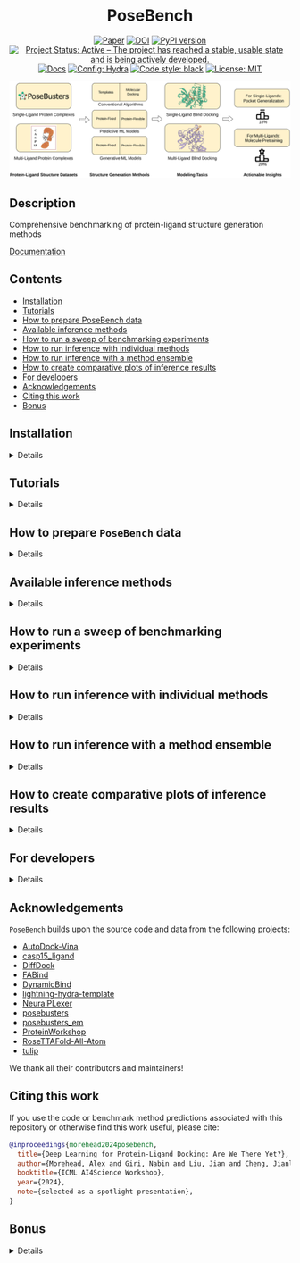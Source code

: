 <div align="center">

# PoseBench

[![Paper](http://img.shields.io/badge/arXiv-2405.14108-B31B1B.svg)](https://arxiv.org/abs/2405.14108)
[![DOI](https://zenodo.org/badge/DOI/10.5281/zenodo.11477766.svg)](https://doi.org/10.5281/zenodo.11477766)
[![PyPI version](https://badge.fury.io/py/posebench.svg)](https://badge.fury.io/py/posebench)
[![Project Status: Active – The project has reached a stable, usable state and is being actively developed.](https://www.repostatus.org/badges/latest/active.svg)](https://www.repostatus.org/#active)
[![Docs](https://assets.readthedocs.org/static/projects/badges/passing-flat.svg)](https://bioinfomachinelearning.github.io/PoseBench/)
<a href="https://hydra.cc/"><img alt="Config: Hydra" src="https://img.shields.io/badge/config-hydra-89b8cd"></a>
<a href="https://github.com/psf/black"><img alt="Code style: black" src="https://img.shields.io/badge/code%20style-black-000000.svg"></a>
[![License: MIT](https://img.shields.io/badge/license-MIT-yellow.svg)](https://opensource.org/licenses/MIT)

<img src="./img/PoseBench.png" width="600">

</div>

## Description

Comprehensive benchmarking of protein-ligand structure generation methods

[Documentation](https://bioinfomachinelearning.github.io/PoseBench/)

## Contents

- [Installation](#installation)
- [Tutorials](#tutorials)
- [How to prepare PoseBench data](#how-to-prepare-posebench-data)
- [Available inference methods](#available-inference-methods)
- [How to run a sweep of benchmarking experiments](#how-to-run-a-sweep-of-benchmarking-experiments)
- [How to run inference with individual methods](#how-to-run-inference-with-individual-methods)
- [How to run inference with a method ensemble](#how-to-run-inference-with-a-method-ensemble)
- [How to create comparative plots of inference results](#how-to-create-comparative-plots-of-inference-results)
- [For developers](#for-developers)
- [Acknowledgements](#acknowledgements)
- [Citing this work](#citing-this-work)
- [Bonus](#bonus)

## Installation

<details>

### Portable installation

To reuse modules and utilities within `PoseBench` in other projects, one can simply use `pip`

```bash
pip install posebench
```

### Full installation

To reproduce, customize, or extend the `PoseBench` benchmark, we recommend fully installing `PoseBench` using `mamba` as follows:

First, install `mamba` for dependency management (as a fast alternative to Anaconda)

```bash
wget "https://github.com/conda-forge/miniforge/releases/latest/download/Mambaforge-$(uname)-$(uname -m).sh"
bash Mambaforge-$(uname)-$(uname -m).sh  # accept all terms and install to the default location
rm Mambaforge-$(uname)-$(uname -m).sh  # (optionally) remove installer after using it
source ~/.bashrc  # alternatively, one can restart their shell session to achieve the same result
```

Install dependencies for each method's environment (as desired)

```bash
# clone project
sudo apt-get install git-lfs  # NOTE: run this if you have not already installed `git-lfs`
git lfs install
git clone https://github.com/BioinfoMachineLearning/PoseBench --recursive
cd PoseBench

# create conda environments (~80 GB total)
# - PoseBench environment # (~15 GB)
mamba env create -f environments/posebench_environment.yaml
conda activate PoseBench  # NOTE: one still needs to use `conda` to (de)activate environments
pip3 install -e .
# - casp15_ligand_scoring environment (~3 GB)
mamba env create -f environments/casp15_ligand_scoring_environment.yaml
conda activate casp15_ligand_scoring  # NOTE: one still needs to use `conda` to (de)activate environments
pip3 install -e .
# - DiffDock environment (~13 GB)
mamba env create -f environments/diffdock_environment.yaml --prefix forks/DiffDock/DiffDock/
conda activate forks/DiffDock/DiffDock/  # NOTE: one still needs to use `conda` to (de)activate environments
# - FABind environment (~6 GB)
mamba env create -f environments/fabind_environment.yaml --prefix forks/FABind/FABind/
conda activate forks/FABind/FABind/  # NOTE: one still needs to use `conda` to (de)activate environments
# - DynamicBind environment (~13 GB)
mamba env create -f environments/dynamicbind_environment.yaml --prefix forks/DynamicBind/DynamicBind/
conda activate forks/DynamicBind/DynamicBind/  # NOTE: one still needs to use `conda` to (de)activate environments
# - NeuralPLexer environment (~14 GB)
mamba env create -f environments/neuralplexer_environment.yaml --prefix forks/NeuralPLexer/NeuralPLexer/
conda activate forks/NeuralPLexer/NeuralPLexer/  # NOTE: one still needs to use `conda` to (de)activate environments
cd forks/NeuralPLexer/ && pip3 install -e . && cd ../../
# - RoseTTAFold-All-Atom environment (~14 GB) - NOTE: after running these commands, follow the installation instructions in `forks/RoseTTAFold-All-Atom/README.md` starting at Step 4 (with `forks/RoseTTAFold-All-Atom/` as the current working directory)
mamba env create -f environments/rfaa_environment.yaml --prefix forks/RoseTTAFold-All-Atom/RFAA/
conda activate forks/RoseTTAFold-All-Atom/RFAA/  # NOTE: one still needs to use `conda` to (de)activate environments
cd forks/RoseTTAFold-All-Atom/rf2aa/SE3Transformer/ && pip3 install --no-cache-dir -r requirements.txt && python3 setup.py install && cd ../../../../
# - AutoDock Vina Tools environment (~1 GB)
mamba env create -f environments/adfr_environment.yaml --prefix forks/Vina/ADFR/
conda activate forks/Vina/ADFR/  # NOTE: one still needs to use `conda` to (de)activate environments
# - P2Rank (~0.5 GB)
wget -P forks/P2Rank/ https://github.com/rdk/p2rank/releases/download/2.4.2/p2rank_2.4.2.tar.gz
tar -xzf forks/P2Rank/p2rank_2.4.2.tar.gz -C forks/P2Rank/
rm forks/P2Rank/p2rank_2.4.2.tar.gz
```

Download checkpoints (~8.25 GB total)

```bash
# DynamicBind checkpoint (~0.25 GB)
cd forks/DynamicBind/
wget https://zenodo.org/records/10137507/files/workdir.zip
unzip workdir.zip
rm workdir.zip
cd ../../

# NeuralPLexer checkpoint (~6.5 GB)
cd forks/NeuralPLexer/
wget https://zenodo.org/records/10373581/files/neuralplexermodels_downstream_datasets_predictions.zip
unzip neuralplexermodels_downstream_datasets_predictions.zip
rm neuralplexermodels_downstream_datasets_predictions.zip
cd ../../

# RoseTTAFold-All-Atom checkpoint (~1.5 GB)
cd forks/RoseTTAFold-All-Atom/
wget http://files.ipd.uw.edu/pub/RF-All-Atom/weights/RFAA_paper_weights.pt
cd ../../
```

</details>

## Tutorials

<details>

We provide a two-part tutorial series of Jupyter notebooks to provide users with examples
of how to extend `PoseBench`, as outlined below.

1. [Adding a new dataset](https://github.com/BioinfoMachineLearning/PoseBench/blob/main/notebooks/adding_new_dataset_tutorial.ipynb)
2. [Adding a new method](https://github.com/BioinfoMachineLearning/PoseBench/blob/main/notebooks/adding_new_method_tutorial.ipynb)

</details>

## How to prepare `PoseBench` data

<details>

### Downloading Astex, PoseBusters, DockGen, and CASP15 data

```bash
# fetch, extract, and clean-up preprocessed Astex Diverse, PoseBusters Benchmark, DockGen, and CASP15 data (~3 GB) #
wget https://zenodo.org/records/11477766/files/astex_diverse_set.tar.gz
wget https://zenodo.org/records/11477766/files/posebusters_benchmark_set.tar.gz
wget https://zenodo.org/records/11477766/files/dockgen_set.tar.gz
wget https://zenodo.org/records/11477766/files/casp15_set.tar.gz
tar -xzf astex_diverse_set.tar.gz
tar -xzf posebusters_benchmark_set.tar.gz
tar -xzf dockgen_set.tar.gz
tar -xzf casp15_set.tar.gz
rm astex_diverse_set.tar.gz
rm posebusters_benchmark_set.tar.gz
rm dockgen_set.tar.gz
rm casp15_set.tar.gz
```

### Downloading benchmark method predictions

```bash
# fetch, extract, and clean-up benchmark method predictions to reproduce paper results (~19 GB) #
# DiffDock predictions and results
wget https://zenodo.org/records/11477766/files/diffdock_benchmark_method_predictions.tar.gz
tar -xzf diffdock_benchmark_method_predictions.tar.gz
rm diffdock_benchmark_method_predictions.tar.gz
# FABind predictions and results
wget https://zenodo.org/records/11477766/files/fabind_benchmark_method_predictions.tar.gz
tar -xzf fabind_benchmark_method_predictions.tar.gz
rm fabind_benchmark_method_predictions.tar.gz
# DynamicBind predictions and results
wget https://zenodo.org/records/11477766/files/dynamicbind_benchmark_method_predictions.tar.gz
tar -xzf dynamicbind_benchmark_method_predictions.tar.gz
rm dynamicbind_benchmark_method_predictions.tar.gz
# NeuralPLexer predictions and results
wget https://zenodo.org/records/11477766/files/neuralplexer_benchmark_method_predictions.tar.gz
tar -xzf neuralplexer_benchmark_method_predictions.tar.gz
rm neuralplexer_benchmark_method_predictions.tar.gz
# RoseTTAFold-All-Atom predictions and results
wget https://zenodo.org/records/11477766/files/rfaa_benchmark_method_predictions.tar.gz
tar -xzf rfaa_benchmark_method_predictions.tar.gz
rm rfaa_benchmark_method_predictions.tar.gz
# TULIP predictions and results
wget https://zenodo.org/records/11477766/files/tulip_benchmark_method_predictions.tar.gz
tar -xzf tulip_benchmark_method_predictions.tar.gz
rm tulip_benchmark_method_predictions.tar.gz
# AutoDock Vina predictions and results
wget https://zenodo.org/records/11477766/files/vina_benchmark_method_predictions.tar.gz
tar -xzf vina_benchmark_method_predictions.tar.gz
rm vina_benchmark_method_predictions.tar.gz
# Astex Diverse, PoseBusters Benchmark (w/ pocket-only results), DockGen, and CASP15 consensus ensemble predictions and results
wget https://zenodo.org/records/11477766/files/astex_diverse_ensemble_benchmark_method_predictions.tar.gz
wget https://zenodo.org/records/11477766/files/posebusters_benchmark_ensemble_benchmark_method_predictions.tar.gz
wget https://zenodo.org/records/11477766/files/dockgen_ensemble_benchmark_method_predictions.tar.gz
wget https://zenodo.org/records/11477766/files/casp15_ensemble_benchmark_method_predictions.tar.gz
tar -xzf astex_diverse_ensemble_benchmark_method_predictions.tar.gz
tar -xzf posebusters_benchmark_ensemble_benchmark_method_predictions.tar.gz
tar -xzf dockgen_ensemble_benchmark_method_predictions.tar.gz
tar -xzf casp15_ensemble_benchmark_method_predictions.tar.gz
rm astex_diverse_ensemble_benchmark_method_predictions.tar.gz
rm posebusters_benchmark_ensemble_benchmark_method_predictions.tar.gz
rm dockgen_ensemble_benchmark_method_predictions.tar.gz
rm casp15_ensemble_benchmark_method_predictions.tar.gz
```

**NOTE:** One can reproduce the *pocket-only* experiments with the PoseBusters Benchmark set by adding the argument `pocket_only_baseline=true` to each command below used to run PoseBusters Benchmark dataset inference with all the baseline methods, since the pocket-only versions of the dataset's holo-aligned predicted protein structures have also been included in the downloadable Zenodo archive `posebusters_benchmark_set.tar.gz` referenced above. Similarly, one can reproduce the *NeuralPLexer w/o inter-ligand clash loss (ILCL)* experiments with the CASP15 set by adding the argument `no_ilcl=true` (`neuralplexer_no_ilcl=true`) to the commands `python3 posebench/models/neuralplexer_inference.py dataset=casp15 ...` and `python3 posebench/analysis/inference_analysis_casp.py dataset=casp15 ...` below (`python3 posebench/models/ensemble_generation.py ensemble_benchmarking_dataset=casp15 ...`) used to run CASP15 dataset inference with NeuralPLexer. Please see the config files within `configs/data/`, `configs/model/`, and `configs/analysis/` for more details.

### Downloading sequence databases (required only for RoseTTAFold-All-Atom inference)

```bash
# acquire multiple sequence alignment databases for RoseTTAFold-All-Atom (~2.5 TB)
cd forks/RoseTTAFold-All-Atom/

# uniref30 [46G]
wget http://wwwuser.gwdg.de/~compbiol/uniclust/2020_06/UniRef30_2020_06_hhsuite.tar.gz
mkdir -p UniRef30_2020_06
tar xfz UniRef30_2020_06_hhsuite.tar.gz -C ./UniRef30_2020_06

# BFD [272G]
wget https://bfd.mmseqs.com/bfd_metaclust_clu_complete_id30_c90_final_seq.sorted_opt.tar.gz
mkdir -p bfd
tar xfz bfd_metaclust_clu_complete_id30_c90_final_seq.sorted_opt.tar.gz -C ./bfd

# structure templates [81G] (including *_a3m.ffdata, *_a3m.ffindex)
wget https://files.ipd.uw.edu/pub/RoseTTAFold/pdb100_2021Mar03.tar.gz
tar xfz pdb100_2021Mar03.tar.gz

cd ../../
```

### Predicting apo protein structures using ESMFold (optional, preprocessed data available)

First create all the corresponding FASTA files for each protein sequence

```bash
python3 posebench/data/components/protein_fasta_preparation.py dataset=posebusters_benchmark
python3 posebench/data/components/protein_fasta_preparation.py dataset=astex_diverse
```

To generate the apo version of each protein structure,
create ESMFold-ready versions of the combined FASTA files
prepared above by the script `protein_fasta_preparation.py`
for the PoseBusters Benchmark and Astex Diverse sets, respectively

```bash
python3 posebench/data/components/esmfold_sequence_preparation.py dataset=posebusters_benchmark
python3 posebench/data/components/esmfold_sequence_preparation.py dataset=astex_diverse
```

Then, predict each apo protein structure using ESMFold's batch
inference script

```bash
python3 posebench/data/components/esmfold_batch_structure_prediction.py -i data/posebusters_benchmark_set/posebusters_benchmark_esmfold_sequences.fasta -o data/posebusters_benchmark_set/posebusters_benchmark_predicted_structures --skip-existing
python3 posebench/data/components/esmfold_batch_structure_prediction.py -i data/astex_diverse_set/astex_diverse_esmfold_sequences.fasta -o data/astex_diverse_set/astex_diverse_predicted_structures --skip-existing
```

**NOTE:** Having a CUDA-enabled device available when running ESMFold is highly recommended

**NOTE:** ESMFold may not be able to predict apo protein structures for a handful of exceedingly-long (e.g., >2000 token) input sequences

Lastly, align each apo protein structure to its corresponding
holo protein structure counterpart in the PoseBusters Benchmark
or Astex Diverse set, taking ligand conformations into account
during each alignment

```bash
python3 posebench/data/components/protein_apo_to_holo_alignment.py dataset=posebusters_benchmark num_workers=1
python3 posebench/data/components/protein_apo_to_holo_alignment.py dataset=astex_diverse num_workers=1
```

**NOTE:** The preprocessed Astex Diverse, PoseBusters Benchmark, DockGen, and CASP15 data available via [Zenodo](https://doi.org/10.5281/zenodo.11477766) provide pre-holo-aligned predicted protein structures for these respective datasets.

</details>

## Available inference methods

<details>

### Methods available individually

#### Fixed Protein Methods

| Name            | Source                                                                | Astex Benchmarked | PoseBusters Benchmarked | DockGen Benchmarked | CASP Benchmarked |
| --------------- | --------------------------------------------------------------------- | ----------------- | ----------------------- | ------------------- | ---------------- |
| `DiffDock`      | [Corso et al.](https://openreview.net/forum?id=UfBIxpTK10)            | ✓                 | ✓                       | ✓                   | ✓                |
| `FABind`        | [Pei et al.](https://openreview.net/forum?id=PnWakgg1RL)              | ✓                 | ✓                       | ✓                   | ✗                |
| `AutoDock Vina` | [Eberhardt et al.](https://pubs.acs.org/doi/10.1021/acs.jcim.1c00203) | ✓                 | ✓                       | ✓                   | ✓                |
| `TULIP`         |                                                                       | ✓                 | ✓                       | ✗                   | ✓                |

#### Flexible Protein Methods

| Name                   | Source                                                                | Astex Benchmarked | PoseBusters Benchmarked | DockGen Benchmarked | CASP Benchmarked |
| ---------------------- | --------------------------------------------------------------------- | ----------------- | ----------------------- | ------------------- | ---------------- |
| `DynamicBind`          | [Lu et al.](https://www.nature.com/articles/s41467-024-45461-2)       | ✓                 | ✓                       | ✓                   | ✓                |
| `NeuralPLexer`         | [Qiao et al.](https://www.nature.com/articles/s42256-024-00792-z)     | ✓                 | ✓                       | ✓                   | ✓                |
| `RoseTTAFold-All-Atom` | [Krishna et al.](https://www.science.org/doi/10.1126/science.adl2528) | ✓                 | ✓                       | ✓                   | ✓                |

### Methods available for ensembling

#### Fixed Protein Methods

| Name            | Source                                                                | Astex Benchmarked | PoseBusters Benchmarked | DockGen Benchmarked | CASP Benchmarked |
| --------------- | --------------------------------------------------------------------- | ----------------- | ----------------------- | ------------------- | ---------------- |
| `DiffDock`      | [Corso et al.](https://openreview.net/forum?id=UfBIxpTK10)            | ✓                 | ✓                       | ✓                   | ✓                |
| `AutoDock Vina` | [Eberhardt et al.](https://pubs.acs.org/doi/10.1021/acs.jcim.1c00203) | ✓                 | ✓                       | ✓                   | ✓                |
| `TULIP`         |                                                                       | ✓                 | ✓                       | ✗                   | ✓                |

#### Flexible Protein Methods

| Name                   | Source                                                                | Astex Benchmarked | PoseBusters Benchmarked | DockGen Benchmarked | CASP Benchmarked |
| ---------------------- | --------------------------------------------------------------------- | ----------------- | ----------------------- | ------------------- | ---------------- |
| `DynamicBind`          | [Lu et al.](https://www.nature.com/articles/s41467-024-45461-2)       | ✓                 | ✓                       | ✓                   | ✓                |
| `NeuralPLexer`         | [Qiao et al.](https://www.nature.com/articles/s42256-024-00792-z)     | ✓                 | ✓                       | ✓                   | ✓                |
| `RoseTTAFold-All-Atom` | [Krishna et al.](https://www.science.org/doi/10.1126/science.adl2528) | ✓                 | ✓                       | ✓                   | ✓                |

**NOTE**: Have a new method to add? Please let us know by creating a pull request. We would be happy to work with you to integrate new methodology into this benchmark!

</details>

## How to run a sweep of benchmarking experiments

<details>

Build inference scripts for one's desired sweep

```bash
python3 scripts/build_inference_script.py sweep=true export_hpc_headers=true
```

Submit the inference scripts for job scheduling

```bash
sbatch scripts/inference/*_inference_*.sh
```

**NOTE**: See the config file `configs/scripts/build_inference_script.yaml` for more details.

</details>

## How to run inference with individual methods

<details>

### How to run inference with `DiffDock`

Prepare CSV input files

```bash
python3 posebench/data/diffdock_input_preparation.py dataset=posebusters_benchmark
python3 posebench/data/diffdock_input_preparation.py dataset=astex_diverse
python3 posebench/data/diffdock_input_preparation.py dataset=dockgen
python3 posebench/data/diffdock_input_preparation.py dataset=casp15 input_data_dir=data/casp15_set/targets input_protein_structure_dir=data/casp15_set/casp15_holo_aligned_predicted_structures
```

Run inference on each dataset

```bash
python3 posebench/models/diffdock_inference.py dataset=posebusters_benchmark repeat_index=1
...
python3 posebench/models/diffdock_inference.py dataset=astex_diverse repeat_index=1
...
python3 posebench/models/diffdock_inference.py dataset=dockgen repeat_index=1
...
python3 posebench/models/diffdock_inference.py dataset=casp15 batch_size=1 repeat_index=1
...
```

Relax the generated ligand structures inside of their respective protein pockets

```bash
python3 posebench/models/inference_relaxation.py method=diffdock dataset=posebusters_benchmark remove_initial_protein_hydrogens=true assign_partial_charges_manually=true repeat_index=1
...
python3 posebench/models/inference_relaxation.py method=diffdock dataset=astex_diverse remove_initial_protein_hydrogens=true assign_partial_charges_manually=true repeat_index=1
...
python3 posebench/models/inference_relaxation.py method=diffdock dataset=dockgen remove_initial_protein_hydrogens=true assign_partial_charges_manually=true repeat_index=1
...
```

Analyze inference results for each dataset

```bash
python3 posebench/analysis/inference_analysis.py method=diffdock dataset=posebusters_benchmark repeat_index=1
...
python3 posebench/analysis/inference_analysis.py method=diffdock dataset=astex_diverse repeat_index=1
...
python3 posebench/analysis/inference_analysis.py method=diffdock dataset=dockgen repeat_index=1
...
```

Analyze inference results for the CASP15 dataset

```bash
# first assemble (unrelaxed and post ranking-relaxed) CASP15-compliant prediction submission files for scoring
python3 posebench/models/ensemble_generation.py ensemble_methods=\[diffdock\] input_csv_filepath=data/test_cases/casp15/ensemble_inputs.csv output_dir=data/test_cases/casp15/top_diffdock_ensemble_predictions_1 skip_existing=true relax_method_ligands_post_ranking=false export_file_format=casp15 export_top_n=5 combine_casp_output_files=true max_method_predictions=40 method_top_n_to_select=40 resume=true ensemble_benchmarking=true ensemble_benchmarking_dataset=casp15 cuda_device_index=0 ensemble_benchmarking_repeat_index=1
python3 posebench/models/ensemble_generation.py ensemble_methods=\[diffdock\] input_csv_filepath=data/test_cases/casp15/ensemble_inputs.csv output_dir=data/test_cases/casp15/top_diffdock_ensemble_predictions_1 skip_existing=true relax_method_ligands_post_ranking=true export_file_format=casp15 export_top_n=5 combine_casp_output_files=true max_method_predictions=40 method_top_n_to_select=40 resume=true ensemble_benchmarking=true ensemble_benchmarking_dataset=casp15 cuda_device_index=0 ensemble_benchmarking_repeat_index=1
# NOTE: the suffixes for both `output_dir` and `ensemble_benchmarking_repeat_index` should be modified to e.g., 2, 3, ...
...
# now score the CASP15-compliant submissions using the official CASP scoring pipeline
python3 posebench/analysis/inference_analysis_casp.py method=diffdock dataset=casp15 repeat_index=1
...
```

### How to run inference with `FABind`

Prepare CSV input files

```bash
python3 posebench/data/fabind_input_preparation.py dataset=posebusters_benchmark
python3 posebench/data/fabind_input_preparation.py dataset=astex_diverse
python3 posebench/data/fabind_input_preparation.py dataset=dockgen
```

Run inference on each dataset

```bash
python3 posebench/models/fabind_inference.py dataset=posebusters_benchmark repeat_index=1
...
python3 posebench/models/fabind_inference.py dataset=astex_diverse repeat_index=1
...
python3 posebench/models/fabind_inference.py dataset=dockgen repeat_index=1
...
```

Relax the generated ligand structures inside of their respective protein pockets

```bash
python3 posebench/models/inference_relaxation.py method=fabind dataset=posebusters_benchmark remove_initial_protein_hydrogens=true assign_partial_charges_manually=true repeat_index=1
...
python3 posebench/models/inference_relaxation.py method=fabind dataset=astex_diverse remove_initial_protein_hydrogens=true assign_partial_charges_manually=true repeat_index=1
...
python3 posebench/models/inference_relaxation.py method=fabind dataset=dockgen remove_initial_protein_hydrogens=true assign_partial_charges_manually=true repeat_index=1
...
```

Analyze inference results for each dataset

```bash
python3 posebench/analysis/inference_analysis.py method=fabind dataset=posebusters_benchmark repeat_index=1
...
python3 posebench/analysis/inference_analysis.py method=fabind dataset=astex_diverse repeat_index=1
...
python3 posebench/analysis/inference_analysis.py method=fabind dataset=dockgen repeat_index=1
...
```

### How to run inference with `DynamicBind`

Prepare CSV input files

```bash
python3 posebench/data/dynamicbind_input_preparation.py dataset=posebusters_benchmark
python3 posebench/data/dynamicbind_input_preparation.py dataset=astex_diverse
python3 posebench/data/dynamicbind_input_preparation.py dataset=dockgen
python3 posebench/data/dynamicbind_input_preparation.py dataset=casp15 input_data_dir=data/casp15_set/targets
```

Run inference on each dataset

```bash
python3 posebench/models/dynamicbind_inference.py dataset=posebusters_benchmark repeat_index=1
...
python3 posebench/models/dynamicbind_inference.py dataset=astex_diverse repeat_index=1
...
python3 posebench/models/dynamicbind_inference.py dataset=dockgen repeat_index=1
...
python3 posebench/models/dynamicbind_inference.py dataset=casp15 batch_size=1 input_data_dir=data/casp15_set/casp15_holo_aligned_predicted_structures repeat_index=1
...
```

Relax the generated ligand structures inside of their respective protein pockets

```bash
python3 posebench/models/inference_relaxation.py method=dynamicbind dataset=posebusters_benchmark remove_initial_protein_hydrogens=true assign_partial_charges_manually=true repeat_index=1
...
python3 posebench/models/inference_relaxation.py method=dynamicbind dataset=astex_diverse remove_initial_protein_hydrogens=true assign_partial_charges_manually=true repeat_index=1
...
python3 posebench/models/inference_relaxation.py method=dynamicbind dataset=dockgen remove_initial_protein_hydrogens=true assign_partial_charges_manually=true repeat_index=1
...
```

Analyze inference results for each dataset

```bash
python3 posebench/analysis/inference_analysis.py method=dynamicbind dataset=posebusters_benchmark repeat_index=1
...
python3 posebench/analysis/inference_analysis.py method=dynamicbind dataset=astex_diverse repeat_index=1
...
python3 posebench/analysis/inference_analysis.py method=dynamicbind dataset=dockgen repeat_index=1
...
```

Analyze inference results for the CASP15 dataset

```bash
# first assemble (unrelaxed and post ranking-relaxed) CASP15-compliant prediction submission files for scoring
python3 posebench/models/ensemble_generation.py ensemble_methods=\[dynamicbind\] input_csv_filepath=data/test_cases/casp15/ensemble_inputs.csv output_dir=data/test_cases/casp15/top_dynamicbind_ensemble_predictions_1 skip_existing=true relax_method_ligands_post_ranking=false export_file_format=casp15 export_top_n=5 combine_casp_output_files=true max_method_predictions=40 method_top_n_to_select=40 resume=true ensemble_benchmarking=true ensemble_benchmarking_dataset=casp15 cuda_device_index=0 ensemble_benchmarking_repeat_index=1
python3 posebench/models/ensemble_generation.py ensemble_methods=\[dynamicbind\] input_csv_filepath=data/test_cases/casp15/ensemble_inputs.csv output_dir=data/test_cases/casp15/top_dynamicbind_ensemble_predictions_1 skip_existing=true relax_method_ligands_post_ranking=true export_file_format=casp15 export_top_n=5 combine_casp_output_files=true max_method_predictions=40 method_top_n_to_select=40 resume=true ensemble_benchmarking=true ensemble_benchmarking_dataset=casp15 cuda_device_index=0 ensemble_benchmarking_repeat_index=1
# NOTE: the suffixes for both `output_dir` and `ensemble_benchmarking_repeat_index` should be modified to e.g., 2, 3, ...
...
# now score the CASP15-compliant submissions using the official CASP scoring pipeline
python3 posebench/analysis/inference_analysis_casp.py method=dynamicbind dataset=casp15 repeat_index=1
...
```

### How to run inference with `NeuralPLexer`

Prepare CSV input files

```bash
python3 posebench/data/neuralplexer_input_preparation.py dataset=posebusters_benchmark
python3 posebench/data/neuralplexer_input_preparation.py dataset=astex_diverse
python3 posebench/data/neuralplexer_input_preparation.py dataset=dockgen
python3 posebench/data/neuralplexer_input_preparation.py dataset=casp15 input_data_dir=data/casp15_set/targets input_receptor_structure_dir=data/casp15_set/casp15_holo_aligned_predicted_structures
```

Run inference on each dataset

```bash
python3 posebench/models/neuralplexer_inference.py dataset=posebusters_benchmark repeat_index=1
...
python3 posebench/models/neuralplexer_inference.py dataset=astex_diverse repeat_index=1
...
python3 posebench/models/neuralplexer_inference.py dataset=dockgen repeat_index=1
...
python3 posebench/models/neuralplexer_inference.py dataset=casp15 chunk_size=4 repeat_index=1
...
```

Relax the generated ligand structures inside of their respective protein pockets

```bash
python3 posebench/models/inference_relaxation.py method=neuralplexer dataset=posebusters_benchmark remove_initial_protein_hydrogens=true assign_partial_charges_manually=true repeat_index=1
...
python3 posebench/models/inference_relaxation.py method=neuralplexer dataset=astex_diverse remove_initial_protein_hydrogens=true assign_partial_charges_manually=true repeat_index=1
...
python3 posebench/models/inference_relaxation.py method=neuralplexer dataset=dockgen remove_initial_protein_hydrogens=true assign_partial_charges_manually=true repeat_index=1
...
```

Align predicted protein-ligand structures to ground-truth complex structures

```bash
python3 posebench/analysis/complex_alignment.py method=neuralplexer dataset=posebusters_benchmark repeat_index=1
...
python3 posebench/analysis/complex_alignment.py method=neuralplexer dataset=astex_diverse repeat_index=1
...
python3 posebench/analysis/complex_alignment.py method=neuralplexer dataset=dockgen repeat_index=1
...
```

Analyze inference results for each dataset

```bash
python3 posebench/analysis/inference_analysis.py method=neuralplexer dataset=posebusters_benchmark repeat_index=1
...
python3 posebench/analysis/inference_analysis.py method=neuralplexer dataset=astex_diverse repeat_index=1
...
python3 posebench/analysis/inference_analysis.py method=neuralplexer dataset=dockgen repeat_index=1
...
```

Analyze inference results for the CASP15 dataset

```bash
# first assemble (unrelaxed and post ranking-relaxed) CASP15-compliant prediction submission files for scoring
python3 posebench/models/ensemble_generation.py ensemble_methods=\[neuralplexer\] input_csv_filepath=data/test_cases/casp15/ensemble_inputs.csv output_dir=data/test_cases/casp15/top_neuralplexer_ensemble_predictions_1 skip_existing=true relax_method_ligands_post_ranking=false export_file_format=casp15 export_top_n=5 combine_casp_output_files=true max_method_predictions=40 method_top_n_to_select=40 resume=true ensemble_benchmarking=true ensemble_benchmarking_dataset=casp15 cuda_device_index=0 ensemble_benchmarking_repeat_index=1
python3 posebench/models/ensemble_generation.py ensemble_methods=\[neuralplexer\] input_csv_filepath=data/test_cases/casp15/ensemble_inputs.csv output_dir=data/test_cases/casp15/top_neuralplexer_ensemble_predictions_1 skip_existing=true relax_method_ligands_post_ranking=true export_file_format=casp15 export_top_n=5 combine_casp_output_files=true max_method_predictions=40 method_top_n_to_select=40 resume=true ensemble_benchmarking=true ensemble_benchmarking_dataset=casp15 cuda_device_index=0 ensemble_benchmarking_repeat_index=1
# NOTE: the suffixes for both `output_dir` and `ensemble_benchmarking_repeat_index` should be modified to e.g., 2, 3, ...
...
# now score the CASP15-compliant submissions using the official CASP scoring pipeline
python3 posebench/analysis/inference_analysis_casp.py method=neuralplexer dataset=casp15 repeat_index=1
...
```

### How to run inference with `RoseTTAFold-All-Atom`

Prepare CSV input files

```bash
python3 posebench/data/rfaa_input_preparation.py dataset=posebusters_benchmark
python3 posebench/data/rfaa_input_preparation.py dataset=astex_diverse
python3 posebench/data/rfaa_input_preparation.py dataset=dockgen
python3 posebench/data/rfaa_input_preparation.py dataset=casp15 input_data_dir=data/casp15_set/targets
```

Run inference on each dataset

```bash
conda activate forks/RoseTTAFold-All-Atom/RFAA/
python3 posebench/models/rfaa_inference.py dataset=posebusters_benchmark run_inference_directly=true
python3 posebench/models/rfaa_inference.py dataset=astex_diverse run_inference_directly=true
python3 posebench/models/rfaa_inference.py dataset=dockgen run_inference_directly=true
python3 posebench/models/rfaa_inference.py dataset=casp15 run_inference_directly=true
conda deactivate
```

Extract predictions into separate files for proteins and ligands

```bash
python3 posebench/data/rfaa_output_extraction.py dataset=posebusters_benchmark
python3 posebench/data/rfaa_output_extraction.py dataset=astex_diverse
python3 posebench/data/rfaa_output_extraction.py dataset=dockgen
python3 posebench/data/rfaa_output_extraction.py dataset=casp15
```

Relax the generated ligand structures inside of their respective protein pockets

```bash
python3 posebench/models/inference_relaxation.py method=rfaa dataset=posebusters_benchmark remove_initial_protein_hydrogens=true
python3 posebench/models/inference_relaxation.py method=rfaa dataset=astex_diverse remove_initial_protein_hydrogens=true
python3 posebench/models/inference_relaxation.py method=rfaa dataset=dockgen remove_initial_protein_hydrogens=true
```

Align predicted protein-ligand structures to ground-truth complex structures

```bash
python3 posebench/analysis/complex_alignment.py method=rfaa dataset=posebusters_benchmark
python3 posebench/analysis/complex_alignment.py method=rfaa dataset=astex_diverse
python3 posebench/analysis/complex_alignment.py method=rfaa dataset=dockgen
```

Analyze inference results for each dataset

```bash
python3 posebench/analysis/inference_analysis.py method=rfaa dataset=posebusters_benchmark
python3 posebench/analysis/inference_analysis.py method=rfaa dataset=astex_diverse
python3 posebench/analysis/inference_analysis.py method=rfaa dataset=dockgen
```

Analyze inference results for the CASP15 dataset

```bash
# first assemble (unrelaxed and post ranking-relaxed) CASP15-compliant prediction submission files for scoring
python3 posebench/models/ensemble_generation.py ensemble_methods=\[rfaa\] input_csv_filepath=data/test_cases/casp15/ensemble_inputs.csv output_dir=data/test_cases/casp15/top_rfaa_ensemble_predictions_1 skip_existing=true relax_method_ligands_post_ranking=false export_file_format=casp15 export_top_n=5 combine_casp_output_files=true max_method_predictions=40 method_top_n_to_select=40 resume=true ensemble_benchmarking=true ensemble_benchmarking_dataset=casp15 cuda_device_index=0 ensemble_benchmarking_repeat_index=1
python3 posebench/models/ensemble_generation.py ensemble_methods=\[rfaa\] input_csv_filepath=data/test_cases/casp15/ensemble_inputs.csv output_dir=data/test_cases/casp15/top_rfaa_ensemble_predictions_1 skip_existing=true relax_method_ligands_post_ranking=true export_file_format=casp15 export_top_n=5 combine_casp_output_files=true max_method_predictions=40 method_top_n_to_select=40 resume=true ensemble_benchmarking=true ensemble_benchmarking_dataset=casp15 cuda_device_index=0 ensemble_benchmarking_repeat_index=1
# NOTE: the suffixes for both `output_dir` and `ensemble_benchmarking_repeat_index` should be modified to e.g., 2, 3, ...
...
# now score the CASP15-compliant submissions using the official CASP scoring pipeline
python3 posebench/analysis/inference_analysis_casp.py method=rfaa dataset=casp15 targets='[T1124, T1127v2, T1146, T1152, T1158v1, T1158v2, T1158v3, T1158v4, T1186, T1187, T1188]' repeat_index=1
...
```

### How to run inference with `AutoDock Vina`

Prepare CSV input files

```bash
cp forks/DiffDock/inference/diffdock_posebusters_benchmark_inputs.csv forks/Vina/inference/vina_posebusters_benchmark_inputs.csv
cp forks/DiffDock/inference/diffdock_astex_diverse_inputs.csv forks/Vina/inference/vina_astex_diverse_inputs.csv
cp forks/DiffDock/inference/diffdock_dockgen_inputs.csv forks/Vina/inference/vina_dockgen_inputs.csv
cp forks/DiffDock/inference/diffdock_casp15_inputs.csv forks/Vina/inference/vina_casp15_inputs.csv
```

Run inference on each dataset

```bash
python3 posebench/models/vina_inference.py dataset=posebusters_benchmark method=diffdock repeat_index=1 # NOTE: DiffDock-L's binding pockets are recommended as the default Vina input
...
python3 posebench/models/vina_inference.py dataset=astex_diverse method=diffdock repeat_index=1
...
python3 posebench/models/vina_inference.py dataset=dockgen method=diffdock repeat_index=1
...
python3 posebench/models/vina_inference.py dataset=casp15 method=diffdock repeat_index=1
...
```

Copy Vina's predictions to the corresponding inference directory for each repeat

```bash
mkdir -p forks/Vina/inference/vina_diffdock_posebusters_benchmark_outputs_1 && cp -r data/test_cases/posebusters_benchmark/vina_diffdock_posebusters_benchmark_outputs_1/* forks/Vina/inference/vina_diffdock_posebusters_benchmark_outputs_1
...
mkdir -p forks/Vina/inference/vina_diffdock_astex_diverse_outputs_1 && cp -r data/test_cases/astex_diverse/vina_diffdock_astex_diverse_outputs_1/* forks/Vina/inference/vina_diffdock_astex_diverse_outputs_1
...
mkdir -p forks/Vina/inference/vina_diffdock_dockgen_outputs_1 && cp -r data/test_cases/dockgen/vina_diffdock_dockgen_outputs_1/* forks/Vina/inference/vina_diffdock_dockgen_outputs_1
...
mkdir -p forks/Vina/inference/vina_diffdock_casp15_outputs_1 && cp -r data/test_cases/casp15/vina_diffdock_casp15_outputs_1/* forks/Vina/inference/vina_diffdock_casp15_outputs_1
...
```

Relax the generated ligand structures inside of their respective protein pockets

```bash
python3 posebench/models/inference_relaxation.py method=vina vina_binding_site_method=diffdock dataset=posebusters_benchmark remove_initial_protein_hydrogens=true assign_partial_charges_manually=true repeat_index=1
...
python3 posebench/models/inference_relaxation.py method=vina vina_binding_site_method=diffdock dataset=astex_diverse remove_initial_protein_hydrogens=true assign_partial_charges_manually=true repeat_index=1
...
python3 posebench/models/inference_relaxation.py method=vina vina_binding_site_method=diffdock dataset=dockgen remove_initial_protein_hydrogens=true assign_partial_charges_manually=true repeat_index=1
...
```

Analyze inference results for each dataset

```bash
python3 posebench/analysis/inference_analysis.py method=vina vina_binding_site_method=diffdock dataset=posebusters_benchmark repeat_index=1
...
python3 posebench/analysis/inference_analysis.py method=vina vina_binding_site_method=diffdock dataset=astex_diverse repeat_index=1
...
python3 posebench/analysis/inference_analysis.py method=vina vina_binding_site_method=diffdock dataset=dockgen repeat_index=1
...
```

Analyze inference results for the CASP15 dataset

```bash
# assemble (unrelaxed and post ranking-relaxed) CASP15-compliant prediction submission files for scoring
python3 posebench/models/ensemble_generation.py ensemble_methods=\[vina\] vina_binding_site_methods=\[diffdock\] input_csv_filepath=data/test_cases/casp15/ensemble_inputs.csv output_dir=data/test_cases/casp15/top_vina_diffdock_ensemble_predictions_1 skip_existing=true relax_method_ligands_post_ranking=false export_file_format=casp15 export_top_n=5 combine_casp_output_files=true max_method_predictions=40 method_top_n_to_select=40 resume=true ensemble_benchmarking=true ensemble_benchmarking_dataset=casp15 cuda_device_index=0 ensemble_benchmarking_repeat_index=1
python3 posebench/models/ensemble_generation.py ensemble_methods=\[vina\] vina_binding_site_methods=\[diffdock\] input_csv_filepath=data/test_cases/casp15/ensemble_inputs.csv output_dir=data/test_cases/casp15/top_vina_diffdock_ensemble_predictions_1 skip_existing=true relax_method_ligands_post_ranking=true export_file_format=casp15 export_top_n=5 combine_casp_output_files=true max_method_predictions=40 method_top_n_to_select=40 resume=true ensemble_benchmarking=true ensemble_benchmarking_dataset=casp15 cuda_device_index=0 ensemble_benchmarking_repeat_index=1
# NOTE: the suffixes for both `output_dir` and `ensemble_benchmarking_repeat_index` should be modified to e.g., 2, 3, ...
...
# now score the CASP15-compliant submissions using the official CASP scoring pipeline
python3 posebench/analysis/inference_analysis_casp.py method=vina vina_binding_site_method=diffdock dataset=casp15 repeat_index=1
...
```

### How to run inference with `TULIP`

Gather all template ligands generated by `TULIP` via its dedicated [GitHub repository](https://github.com/BioinfoMachineLearning/tulip) and collate the resulting ligand fragment SDF files

```bash
python3 posebench/data/tulip_output_extraction.py dataset=posebusters_benchmark
python3 posebench/data/tulip_output_extraction.py dataset=astex_diverse
python3 posebench/data/tulip_output_extraction.py dataset=dockgen
python3 posebench/data/tulip_output_extraction.py dataset=casp15
```

Relax the generated ligand structures inside of their respective protein pockets

```bash
python3 posebench/models/inference_relaxation.py method=tulip dataset=posebusters_benchmark remove_initial_protein_hydrogens=true assign_partial_charges_manually=true
...
python3 posebench/models/inference_relaxation.py method=tulip dataset=astex_diverse remove_initial_protein_hydrogens=true assign_partial_charges_manually=true
...
python3 posebench/models/inference_relaxation.py method=tulip dataset=dockgen remove_initial_protein_hydrogens=true assign_partial_charges_manually=true
...
```

Analyze inference results for each dataset

```bash
python3 posebench/analysis/inference_analysis.py method=tulip dataset=posebusters_benchmark
...
python3 posebench/analysis/inference_analysis.py method=tulip dataset=astex_diverse
...
python3 posebench/analysis/inference_analysis.py method=tulip dataset=dockgen
...
```

Analyze inference results for the CASP15 dataset

```bash
# then assemble (unrelaxed and post ranking-relaxed) CASP15-compliant prediction submission files for scoring
python3 posebench/models/ensemble_generation.py ensemble_methods=\[tulip\] input_csv_filepath=data/test_cases/casp15/ensemble_inputs.csv output_dir=data/test_cases/casp15/top_tulip_ensemble_predictions_1 skip_existing=true relax_method_ligands_post_ranking=false export_file_format=casp15 export_top_n=5 combine_casp_output_files=true max_method_predictions=40 method_top_n_to_select=40 resume=true ensemble_benchmarking=true ensemble_benchmarking_dataset=casp15 cuda_device_index=0 ensemble_benchmarking_repeat_index=1
python3 posebench/models/ensemble_generation.py ensemble_methods=\[tulip\] input_csv_filepath=data/test_cases/casp15/ensemble_inputs.csv output_dir=data/test_cases/casp15/top_tulip_ensemble_predictions_1 skip_existing=true relax_method_ligands_post_ranking=true export_file_format=casp15 export_top_n=5 combine_casp_output_files=true max_method_predictions=40 method_top_n_to_select=40 resume=true ensemble_benchmarking=true ensemble_benchmarking_dataset=casp15 cuda_device_index=0 ensemble_benchmarking_repeat_index=1
# NOTE: the suffixes for both `output_dir` and `ensemble_benchmarking_repeat_index` should be modified to e.g., 2, 3, ...
...
# now score the CASP15-compliant submissions using the official CASP scoring pipeline
python3 posebench/analysis/inference_analysis_casp.py method=tulip dataset=casp15 targets='[H1135, H1171v1, H1171v2, H1172v1, H1172v2, H1172v3, H1172v4, T1124, T1127v2, T1152, T1158v1, T1158v2, T1158v3, T1158v4, T1186, T1187]'
...
```

</details>

## How to run inference with a method ensemble

<details>

Using an `ensemble` of methods, generate predictions for a new protein target using each method and (e.g., consensus-)rank the pool of predictions

```bash
# generate each method's prediction script for a target
# NOTE: to predict input ESMFold protein structures when they are not already locally available in `data/ensemble_proteins/`, e.g., on a SLURM cluster first run e.g., `srun --partition=gpu --gres=gpu:A100:1 --mem=59G --time=01:00:00 --pty bash` to ensure a GPU is available for inference
python3 posebench/models/ensemble_generation.py input_csv_filepath=data/test_cases/5S8I_2LY/ensemble_inputs.csv output_dir=data/test_cases/5S8I_2LY/top_consensus_ensemble_predictions_1 max_method_predictions=40 ensemble_ranking_method=consensus resume=false ensemble_methods='[diffdock, dynamicbind, neuralplexer, rfaa]'
# ...
# now, manually run each desired method's generated prediction script, with the exception of AutoDock Vina which uses other methods' predictions
# ...
python3 posebench/models/ensemble_generation.py input_csv_filepath=data/test_cases/5S8I_2LY/ensemble_inputs.csv output_dir=data/test_cases/5S8I_2LY/top_consensus_ensemble_predictions_1 max_method_predictions=40 ensemble_ranking_method=consensus resume=true generate_vina_scripts=true vina_binding_site_methods=[diffdock]
# now, manually run AutoDock Vina's generated prediction script for each binding site prediction method
#...
# lastly, organize each method's predictions together
python3 posebench/models/ensemble_generation.py input_csv_filepath=data/test_cases/5S8I_2LY/ensemble_inputs.csv output_dir=data/test_cases/5S8I_2LY/top_consensus_ensemble_predictions_1 max_method_predictions=40 ensemble_ranking_method=consensus resume=true generate_vina_scripts=false vina_binding_site_methods=[diffdock]
```

Benchmark (ensemble-)ranked predictions across each test dataset

```bash
# benchmark using the PoseBusters Benchmark dataset e.g., after generating 40 complexes per target with each method
python3 posebench/models/ensemble_generation.py input_csv_filepath=data/test_cases/posebusters_benchmark/ensemble_inputs.csv output_dir=data/test_cases/posebusters_benchmark/top_consensus_ensemble_predictions_1 max_method_predictions=40 export_top_n=1 export_file_format=null skip_existing=true relax_method_ligands_post_ranking=false resume=true cuda_device_index=0 ensemble_methods='[diffdock, dynamicbind, neuralplexer, rfaa, tulip, vina]' ensemble_benchmarking=true ensemble_benchmarking_dataset=posebusters_benchmark ensemble_ranking_method=consensus ensemble_benchmarking_repeat_index=1
python3 posebench/models/ensemble_generation.py input_csv_filepath=data/test_cases/posebusters_benchmark/ensemble_inputs.csv output_dir=data/test_cases/posebusters_benchmark/top_consensus_ensemble_predictions_1 max_method_predictions=40 export_top_n=1 export_file_format=null skip_existing=true relax_method_ligands_post_ranking=true resume=true cuda_device_index=0 ensemble_methods='[diffdock, dynamicbind, neuralplexer, rfaa, tulip, vina]' ensemble_benchmarking=true ensemble_benchmarking_dataset=posebusters_benchmark ensemble_ranking_method=consensus ensemble_benchmarking_repeat_index=1
...
# benchmark using the Astex Diverse dataset e.g., after generating 40 complexes per target with each method
python3 posebench/models/ensemble_generation.py input_csv_filepath=data/test_cases/astex_diverse/ensemble_inputs.csv output_dir=data/test_cases/astex_diverse/top_consensus_ensemble_predictions_1 max_method_predictions=40 export_top_n=1 export_file_format=null skip_existing=true relax_method_ligands_post_ranking=false resume=true cuda_device_index=0 ensemble_methods='[diffdock, dynamicbind, neuralplexer, rfaa, tulip, vina]' ensemble_benchmarking=true ensemble_benchmarking_dataset=astex_diverse ensemble_ranking_method=consensus ensemble_benchmarking_repeat_index=1
python3 posebench/models/ensemble_generation.py input_csv_filepath=data/test_cases/astex_diverse/ensemble_inputs.csv output_dir=data/test_cases/astex_diverse/top_consensus_ensemble_predictions_1 max_method_predictions=40 export_top_n=1 export_file_format=null skip_existing=true relax_method_ligands_post_ranking=true resume=true cuda_device_index=0 ensemble_methods='[diffdock, dynamicbind, neuralplexer, rfaa, tulip, vina]' ensemble_benchmarking=true ensemble_benchmarking_dataset=astex_diverse ensemble_ranking_method=consensus ensemble_benchmarking_repeat_index=1
...
# benchmark using the DockGen dataset e.g., after generating 40 complexes per target with each method
python3 posebench/models/ensemble_generation.py input_csv_filepath=data/test_cases/dockgen/ensemble_inputs.csv output_dir=data/test_cases/dockgen/top_consensus_ensemble_predictions_1 max_method_predictions=40 export_top_n=1 export_file_format=null skip_existing=true relax_method_ligands_post_ranking=false resume=true cuda_device_index=0 ensemble_methods='[diffdock, dynamicbind, neuralplexer, rfaa, tulip, vina]' ensemble_benchmarking=true ensemble_benchmarking_dataset=dockgen ensemble_ranking_method=consensus ensemble_benchmarking_repeat_index=1
python3 posebench/models/ensemble_generation.py input_csv_filepath=data/test_cases/dockgen/ensemble_inputs.csv output_dir=data/test_cases/dockgen/top_consensus_ensemble_predictions_1 max_method_predictions=40 export_top_n=1 export_file_format=null skip_existing=true relax_method_ligands_post_ranking=true resume=true cuda_device_index=0 ensemble_methods='[diffdock, dynamicbind, neuralplexer, rfaa, tulip, vina]' ensemble_benchmarking=true ensemble_benchmarking_dataset=dockgen ensemble_ranking_method=consensus ensemble_benchmarking_repeat_index=1
...
# benchmark using the CASP15 dataset e.g., after generating 40 complexes per target with each method
python3 posebench/models/ensemble_generation.py input_csv_filepath=data/test_cases/casp15/ensemble_inputs.csv output_dir=data/test_cases/casp15/top_consensus_ensemble_predictions_1 combine_casp_output_files=true max_method_predictions=40 export_top_n=5 export_file_format=casp15 skip_existing=true relax_method_ligands_post_ranking=false resume=true cuda_device_index=0 ensemble_methods='[diffdock, dynamicbind, neuralplexer, rfaa, tulip, vina]' ensemble_benchmarking=true ensemble_benchmarking_dataset=casp15 ensemble_ranking_method=consensus ensemble_benchmarking_repeat_index=1
python3 posebench/models/ensemble_generation.py input_csv_filepath=data/test_cases/casp15/ensemble_inputs.csv output_dir=data/test_cases/casp15/top_consensus_ensemble_predictions_1 combine_casp_output_files=true max_method_predictions=40 export_top_n=5 export_file_format=casp15 skip_existing=true relax_method_ligands_post_ranking=true resume=true cuda_device_index=0 ensemble_methods='[diffdock, dynamicbind, neuralplexer, rfaa, tulip, vina]' ensemble_benchmarking=true ensemble_benchmarking_dataset=casp15 ensemble_ranking_method=consensus ensemble_benchmarking_repeat_index=1
...
# analyze benchmarking results for the PoseBusters Benchmark dataset
python3 posebench/analysis/inference_analysis.py method=ensemble dataset=posebusters_benchmark repeat_index=1
...
# analyze benchmarking results for the Astex Diverse dataset
python3 posebench/analysis/inference_analysis.py method=ensemble dataset=astex_diverse repeat_index=1
...
# analyze benchmarking results for the DockGen dataset
python3 posebench/analysis/inference_analysis.py method=ensemble dataset=dockgen repeat_index=1
...
# analyze benchmarking results for the CASP15 dataset
python3 posebench/analysis/inference_analysis_casp.py method=ensemble dataset=casp15 repeat_index=1
...
```

To benchmark ensemble ranking using the above commands, you must have already run the corresponding `*_inference.py` script for each method described in the section [How to run inference with individual methods](#how-to-run-inference-with-individual-methods) (with the exception of `FABind`, which will not referenced during CASP15 benchmarking)

**NOTE**: In addition to having `consensus` as an available value for `ensemble_ranking_method`, one can also set `ensemble_ranking_method=ff` to have the method ensemble's top-ranked predictions selected using the criterion of "minimum (molecular dynamics) force field energy" (albeit while incurring a very large runtime complexity)

</details>

## How to create comparative plots of inference results

<details>

Execute (and customize as desired) notebooks to prepare paper-ready result plots

```bash
jupyter notebook notebooks/posebusters_astex_inference_results_plotting.ipynb
jupyter notebook notebooks/posebusters_pocket_only_inference_results_plotting.ipynb
jupyter notebook notebooks/dockgen_inference_results_plotting.ipynb
jupyter notebook notebooks/casp15_inference_results_plotting.ipynb
```

</details>

## For developers

<details>

### Dependency management

We use `mamba` to manage the project's underlying dependencies. Notably, to update the dependencies listed in a particular `environments/*_environment.yml` file:

```bash
mamba env export > env.yaml # e.g., run this after installing new dependencies locally within a given `conda` environment
diff environments/posebench_environment.yaml env.yaml # note the differences and copy accepted changes back into e.g., `environments/posebench_environment.yaml`
rm env.yaml # clean up temporary environment file
```

### Code formatting

We use `pre-commit` to automatically format the project's code. To set up `pre-commit` (one time only) for automatic code linting and formatting upon each execution of `git commit`:

```bash
pre-commit install
```

To manually reformat all files in the project as desired:

```bash
pre-commit run -a
```

### Documentation

We `sphinx` to maintain the project's code documentation. To build a local version of the project's `sphinx` documentation web pages:

```bash
# assuming you are located in the `PoseBench` top-level directory
pip install -r docs/.docs.requirements # one-time only
rm -rf docs/build/ && sphinx-build docs/source/ docs/build/ # NOTE: errors can safely be ignored
```

</details>

## Acknowledgements

`PoseBench` builds upon the source code and data from the following projects:

- [AutoDock-Vina](https://github.com/ccsb-scripps/AutoDock-Vina)
- [casp15_ligand](https://git.scicore.unibas.ch/schwede/casp15_ligand)
- [DiffDock](https://github.com/gcorso/DiffDock)
- [FABind](https://github.com/QizhiPei/FABind)
- [DynamicBind](https://github.com/luwei0917/DynamicBind)
- [lightning-hydra-template](https://github.com/ashleve/lightning-hydra-template)
- [NeuralPLexer](https://github.com/zrqiao/NeuralPLexer)
- [posebusters](https://github.com/maabuu/posebusters)
- [posebusters_em](https://github.com/maabuu/posebusters_em)
- [ProteinWorkshop](https://github.com/a-r-j/ProteinWorkshop)
- [RoseTTAFold-All-Atom](https://github.com/baker-laboratory/RoseTTAFold-All-Atom)
- [tulip](https://github.com/BioinfoMachineLearning/tulip)

We thank all their contributors and maintainers!

## Citing this work

If you use the code or benchmark method predictions associated with this repository or otherwise find this work useful, please cite:

```bibtex
@inproceedings{morehead2024posebench,
  title={Deep Learning for Protein-Ligand Docking: Are We There Yet?},
  author={Morehead, Alex and Giri, Nabin and Liu, Jian and Cheng, Jianlin},
  booktitle={ICML AI4Science Workshop},
  year={2024},
  note={selected as a spotlight presentation},
}
```

## Bonus

<details>

Lastly, thanks to Stable Diffusion for generating this quaint representation of what my brain looked like after assembling this codebase. 💣

<div align="center">

<img src="./img/WorkBench.jpeg" width="600">

</div>

</details>
